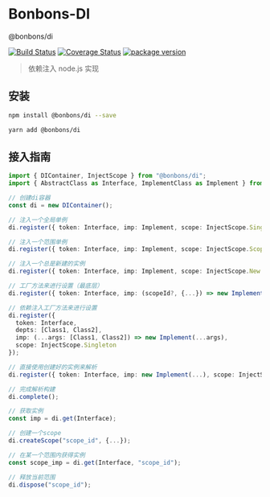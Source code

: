 # Bonbons-DI

@bonbons/di

[![Build Status](https://travis-ci.org/ws-Bonbons/options.svg?branch=master)](https://travis-ci.org/ws-Bonbons/options)
[![Coverage Status](https://coveralls.io/repos/github/ws-Bonbons/di/badge.svg?branch=master)](https://coveralls.io/github/ws-Bonbons/di?branch=master)
[![package version](https://badge.fury.io/js/%40bonbons%2Fdi.svg)](https://badge.fury.io/js/%40bonbons%2Fdi.svg)

> 依赖注入 node.js 实现

## 安装

```bash
npm install @bonbons/di --save
```

```bash
yarn add @bonbons/di
```

## 接入指南

```typescript
import { DIContainer, InjectScope } from "@bonbons/di";
import { AbstractClass as Interface, ImplementClass as Implement } from "your/code";

// 创建di容器
const di = new DIContainer();

// 注入一个全局单例
di.register({ token: Interface, imp: Implement, scope: InjectScope.Singleton });

// 注入一个范围单例
di.register({ token: Interface, imp: Implement, scope: InjectScope.Scoped });

// 注入一个总是新建的实例
di.register({ token: Interface, imp: Implement, scope: InjectScope.New });

// 工厂方法来进行设置（最底层）
di.register({ token: Interface, imp: (scopeId?, {...}) => new Implement(...), scope: InjectScope.Singleton });

// 依赖注入工厂方法来进行设置
di.register({
  token: Interface,
  depts: [Class1, Class2],
  imp: (...args: [Class1, Class2]) => new Implement(...args),
  scope: InjectScope.Singleton
});

// 直接使用创建好的实例来解析
di.register({ token: Interface, imp: new Implement(...), scope: InjectScope.New });

// 完成解析构建
di.complete();

// 获取实例
const imp = di.get(Interface);

// 创建一个scope
di.createScope("scope_id", {...});

// 在某一个范围内获得实例
const scope_imp = di.get(Interface, "scope_id");

// 释放当前范围
di.dispose("scope_id");
```
